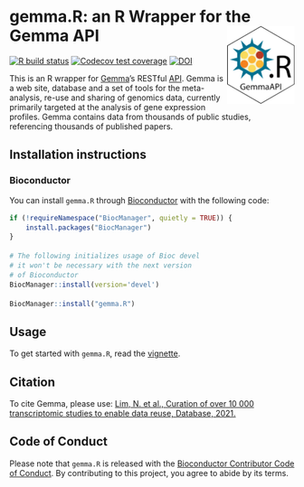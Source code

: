 
# gemma.R: an R Wrapper for the Gemma API <img src='man/figures/logo.png' align="right" height="138" />

<!-- badges: start -->

[![R build
status](https://github.com/PavlidisLab/gemma.R/workflows/R-CMD-check-bioc/badge.svg)](https://github.com/PavlidisLab/gemma.R/actions)
[![Codecov test
coverage](https://codecov.io/gh/PavlidisLab/gemma.R/branch/master/graph/badge.svg)](https://codecov.io/gh/PavlidisLab/gemma.R?branch=master)
[![DOI](https://img.shields.io/badge/doi-10.1093/database/baab006-yellow.svg)](https://doi.org/10.1093/database/baab006)
<!-- badges: end -->

This is an R wrapper for [Gemma](http://gemma.msl.ubc.ca)’s RESTful
[API](https://gemma.msl.ubc.ca/rest/v2/). Gemma is a web site, database
and a set of tools for the meta-analysis, re-use and sharing of genomics
data, currently primarily targeted at the analysis of gene expression
profiles. Gemma contains data from thousands of public studies,
referencing thousands of published papers.

## Installation instructions

### Bioconductor

You can install `gemma.R` through
[Bioconductor](http://bioconductor.org/) with the following code:

``` r
if (!requireNamespace("BiocManager", quietly = TRUE)) {
    install.packages("BiocManager")
}

# The following initializes usage of Bioc devel
# it won't be necessary with the next version
# of Bioconductor
BiocManager::install(version='devel')

BiocManager::install("gemma.R")
```

## Usage

To get started with `gemma.R`, read the
[vignette](https://pavlidislab.github.io/gemma.R/articles/gemma.R.html).

## Citation

To cite Gemma, please use: [Lim, N. et al., Curation of over 10 000
transcriptomic studies to enable data reuse, Database,
2021.](https://doi.org/10.1093/database/baab006)

## Code of Conduct

Please note that `gemma.R` is released with the [Bioconductor
Contributor Code of
Conduct](http://bioconductor.org/about/code-of-conduct/). By
contributing to this project, you agree to abide by its terms.
